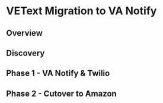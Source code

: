 # VEText Migration to VA Notify

## Overview

## Discovery

## Phase 1 - VA Notify & Twilio

## Phase 2 - Cutover to Amazon
